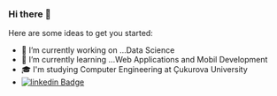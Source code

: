 ### Hi there 👋


Here are some ideas to get you started:

- 🔭 I’m currently working on ...Data Science
- 🌱 I’m currently learning ...Web Applications and Mobil Development
- 🎓 I'm studying Computer Engineering at Çukurova University
- [![linkedin Badge](https://img.shields.io/badge/-linkedin-C13584?style=flat-quare&labelColor=3584c1logo=instagram&logoColor=white&link=link)](https://www.linkedin.com/in/emre-ceylan-uysal/)


